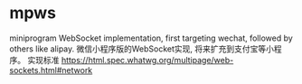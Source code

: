 # mpws
miniprogram WebSocket implementation, first targeting wechat, followed by others like alipay.
微信小程序版的WebSocket实现, 将来扩充到支付宝等小程序。
实现标准
https://html.spec.whatwg.org/multipage/web-sockets.html#network

